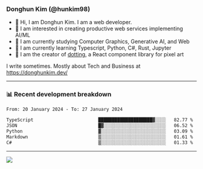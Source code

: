 ### Donghun Kim (@hunkim98)

- 👋 Hi, I am Donghun Kim. I am a web developer. 
- 🤔 I am interested in creating productive web services implementing AI/ML
- 🔭 I am currently studying Computer Graphics, Generative AI, and Web 
- 🌱 I am currently learning Typescript, Python, C#, Rust, Jupyter
- 🎨 I am the creator of [dotting](https://github.com/hunkim98/dotting), a React component library for pixel art

I write sometimes. Mostly about Tech and Business at https://donghunkim.dev/

---
### 📊 Recent development breakdown
<!--START_SECTION:waka-->

```txt
From: 20 January 2024 - To: 27 January 2024

TypeScript                        ████████████████████▓░░░░   82.77 %
JSON                              █▓░░░░░░░░░░░░░░░░░░░░░░░   06.52 %
Python                            ▓░░░░░░░░░░░░░░░░░░░░░░░░   03.09 %
Markdown                          ▒░░░░░░░░░░░░░░░░░░░░░░░░   01.61 %
C#                                ▒░░░░░░░░░░░░░░░░░░░░░░░░   01.33 %
```

<!--END_SECTION:waka-->
---

<!-- <div align='center'> -->
  <img align="center" src="https://github-readme-stats.vercel.app/api?username=hunkim98&theme=dark&show_icons=true"/>
<!-- </div> -->
<!--
**hunkim98/hunkim98** is a ✨ _special_ ✨ repository because its `README.md` (this file) appears on your GitHub profile.

Here are some ideas to get you started:

- 🔭 I’m currently working on ...
- 🌱 I’m currently learning ...
- 👯 I’m looking to collaborate on ...
- 🤔 I’m looking for help with ...
- 💬 Ask me about ...
- 📫 How to reach me: ...
- 😄 Pronouns: ...
- ⚡ Fun fact: ...
-->
